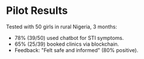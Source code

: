 # Pilot Results
Tested with 50 girls in rural Nigeria, 3 months:
- 78% (39/50) used chatbot for STI symptoms.
- 65% (25/39) booked clinics via blockchain.
- Feedback: "Felt safe and informed" (80% positive).